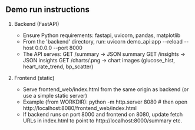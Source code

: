 
Demo run instructions
---------------------
1) Backend (FastAPI)
   - Ensure Python requirements: fastapi, uvicorn, pandas, matplotlib
   - From the 'backend' directory, run:
       uvicorn demo_api:app --reload --host 0.0.0.0 --port 8000
   - The API serves:
       GET /summary  -> JSON summary
       GET /insights -> JSON insights
       GET /charts/<name>.png  -> chart images (glucose_hist, heart_rate_trend, bp_scatter)

2) Frontend (static)
   - Serve frontend_web/index.html from the same origin as backend (or use a simple static server)
   - Example (from WORKDIR):
       python -m http.server 8080  # then open http://localhost:8080/frontend_web/index.html
   - If backend runs on port 8000 and frontend on 8080, update fetch URLs in index.html to point to http://localhost:8000/summary etc.
